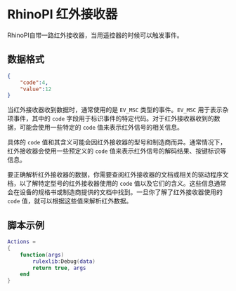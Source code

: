 # RhinoPI 红外接收器
RhinoPI自带一路红外接收器，当用遥控器的时候可以触发事件。
## 数据格式
```json
{
    "code":4,
    "value":12
}
```
当红外接收器收到数据时，通常使用的是 `EV_MSC` 类型的事件。`EV_MSC` 用于表示杂项事件，其中的 `code` 字段用于标识事件的特定代码。对于红外接收器收到的数据，可能会使用一些特定的 `code` 值来表示红外信号的相关信息。

具体的 `code` 值和其含义可能会因红外接收器的型号和制造商而异。通常情况下，红外接收器会使用一些预定义的 `code` 值来表示红外信号的解码结果、按键标识等信息。

要正确解析红外接收器的数据，你需要查阅红外接收器的文档或相关的驱动程序文档，以了解特定型号的红外接收器使用的 `code` 值以及它们的含义。这些信息通常会在设备的规格书或制造商提供的文档中找到。一旦你了解了红外接收器使用的 `code` 值，就可以根据这些值来解析红外数据。
## 脚本示例
```lua
Actions =
{
    function(args)
        rulexlib:Debug(data)
        return true, args
    end
}
```